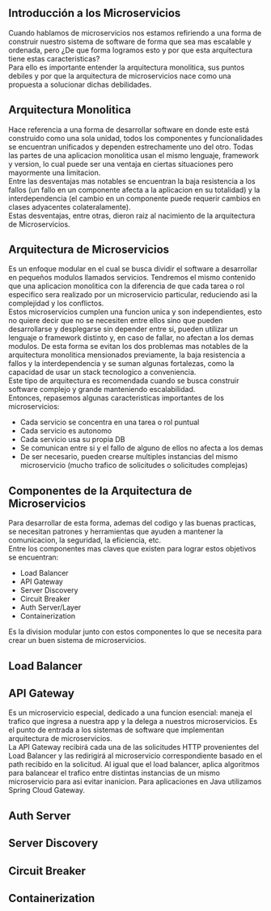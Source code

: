 ## Introducción a los Microservicios
Cuando hablamos de microservicios nos estamos refiriendo a una forma de construir nuestro sistema de software de forma que sea mas escalable y ordenada, pero ¿De que forma logramos esto y por que esta arquitectura tiene estas caracteristicas?  
Para ello es importante entender la arquitectura monolitica, sus puntos debiles y por que la arquitectura de microservicios nace como una propuesta a solucionar dichas debilidades.

## Arquitectura Monolitica
Hace referencia a una forma de desarrollar software en donde este está construido como una sola unidad, todos los componentes y funcionalidades se encuentran unificados y dependen estrechamente uno del otro. Todas las partes de una aplicacion monolitica usan el mismo lenguaje, framework y version, lo cual puede ser una ventaja en ciertas situaciones pero mayormente una limitacion.   
Entre las desventajas mas notables se encuentran la baja resistencia a los fallos (un fallo en un componente afecta a la aplicacion en su totalidad) y la interdependencia (el cambio en un componente puede requerir cambios en clases adyacentes colateralamente).  
Estas desventajas, entre otras, dieron raiz al nacimiento de la arquitectura de Microservicios.

## Arquitectura de Microservicios
Es un enfoque modular en el cual se busca dividir el software a desarrollar en pequeños modulos llamados servicios. Tendremos el mismo contenido que una aplicacion monolitica con la diferencia de que cada tarea o rol especifico sera realizado por un microservicio particular, reduciendo asi la complejidad y los conflictos.  
Estos microservicios cumplen una funcion unica y son independientes, esto no quiere decir que no se necesiten entre ellos sino que pueden desarrollarse y desplegarse sin depender entre si, pueden utilizar un lenguaje o framework distinto y, en caso de fallar, no afectan a los demas modulos. De esta forma se evitan los dos problemas mas notables de la arquitectura monolitica mensionados previamente, la baja resistencia a fallos y la interdependencia y se suman algunas fortalezas, como la capacidad de usar un stack tecnologico a conveniencia.  
Este tipo de arquitectura es recomendada cuando se busca construir software complejo y grande manteniendo escalabilidad.  
Entonces, repasemos algunas caracteristicas importantes de los microservicios:
  - Cada servicio se concentra en una tarea o rol puntual
  - Cada servicio es autonomo 
  - Cada servicio usa su propia DB
  - Se comunican entre si y el fallo de alguno de ellos no afecta a los demas
  - De ser necesario, pueden crearse multiples instancias del mismo microservicio (mucho trafico de solicitudes o solicitudes complejas) 

## Componentes de la Arquitectura de Microservicios
Para desarrollar de esta forma, ademas del codigo y las buenas practicas, se necesitan patrones y herramientas que ayuden a mantener la comunicacion, la seguridad, la eficiencia, etc.   
Entre los componentes mas claves que existen para lograr estos objetivos se encuentran:
  - Load Balancer
  - API Gateway
  - Server Discovery
  - Circuit Breaker
  - Auth Server/Layer
  - Containerization
    
Es la division modular junto con estos componentes lo que se necesita para crear un buen sistema de microservicios.

## Load Balancer

## API Gateway
Es un microservicio especial, dedicado a una funcion esencial: maneja el trafico que ingresa a nuestra app y la delega a nuestros microservicios. Es el punto de entrada a los sistemas de software que implementan arquitectura de microservicios.  
La API Gateway recibirá cada una de las solicitudes HTTP provenientes del Load Balancer y las redirigirá al microservicio correspondiente basado en el path recibido en la solicitud. Al igual que el load balancer, aplica algoritmos para balancear el trafico entre distintas instancias de un mismo microservicio para asi evitar inanicion.
Para aplicaciones en Java utilizamos Spring Cloud Gateway. 
## Auth Server
## Server Discovery
## Circuit Breaker
## Containerization
